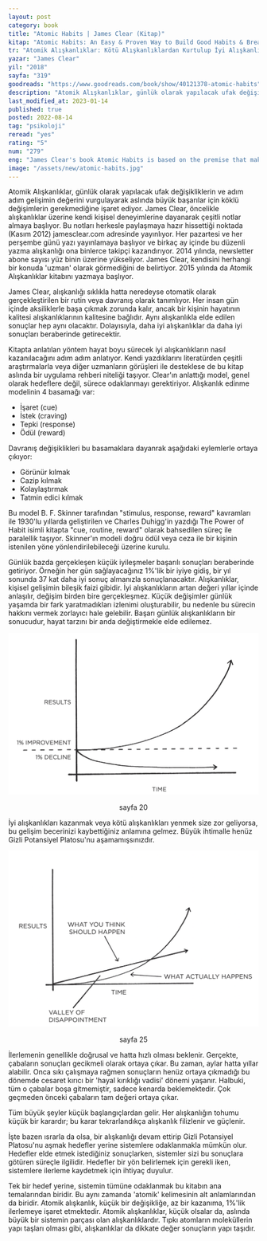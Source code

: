 ```yaml
---
layout: post
category: book
title: "Atomic Habits | James Clear (Kitap)"
kitap: "Atomic Habits: An Easy & Proven Way to Build Good Habits & Break Bad Ones"
tr: "Atomik Alışkanlıklar: Kötü Alışkanlıklardan Kurtulup İyi Alışkanlıklar Edinmek İçin Kolay ve Etkisi Kanıtlanmış Bir Yöntem"
yazar: "James Clear"
yil: "2018"
sayfa: "319"
goodreads: "https://www.goodreads.com/book/show/40121378-atomic-habits"
description: "Atomik Alışkanlıklar, günlük olarak yapılacak ufak değişikliklerin ve gelişimlerin değerini vurgulayarak aslında büyük başarılar için köklü değişimlerin gerekmediğine işaret ediyor."
last_modified_at: 2023-01-14
published: true
posted: 2022-08-14
tag: "psikoloji"
reread: "yes"
rating: "5"
num: "279"
eng: "James Clear's book Atomic Habits is based on the premise that making small adjustments to your daily routine can have a big impact on your life. The author offers a four-step paradigm that focuses on making healthy habits clear, appealing, simple and fulfilling in order to create them and break bad ones. Having a clear and specific goal in mind, tracking your progress and creating an environment that supports your desired habits are all emphasised in Clear. To illustrate his points and inspire action, Clear uses real-life examples and anecdotes throughout the book. Atomic Habits provides a straightforward and practical approach to personal development that can help anyone who wants to change their habits and achieve their goals."
image: "/assets/new/atomic-habits.jpg"
---
```


Atomik Alışkanlıklar, günlük olarak yapılacak ufak değişikliklerin ve adım adım gelişimin değerini vurgulayarak aslında büyük başarılar için köklü değişimlerin gerekmediğine işaret ediyor. James Clear, öncelikle alışkanlıklar üzerine kendi kişisel deneyimlerine dayanarak çeşitli notlar almaya başlıyor. Bu notları herkesle paylaşmaya hazır hissettiği noktada (Kasım 2012) jamesclear.com adresinde yayınlıyor. Her pazartesi ve her perşembe günü yazı yayınlamaya başlıyor ve birkaç ay içinde bu düzenli yazma alışkanlığı ona binlerce takipçi kazandırıyor. 2014 yılında, newsletter abone sayısı yüz binin üzerine yükseliyor. James Clear, kendisini herhangi bir konuda 'uzman' olarak görmediğini de belirtiyor. 2015 yılında da Atomik Alışkanlıklar kitabını yazmaya başlıyor.

James Clear, alışkanlığı sıklıkla hatta neredeyse otomatik olarak gerçekleştirilen bir rutin veya davranış olarak tanımlıyor. Her insan gün içinde aksiliklerle başa çıkmak zorunda kalır, ancak bir kişinin hayatının kalitesi alışkanlıklarının kalitesine bağlıdır. Aynı alışkanlıkla elde edilen sonuçlar hep aynı olacaktır. Dolayısıyla, daha iyi alışkanlıklar da daha iyi sonuçları beraberinde getirecektir.

Kitapta anlatılan yöntem hayat boyu sürecek iyi alışkanlıkların nasıl kazanılacağını adım adım anlatıyor. Kendi yazdıklarını literatürden çeşitli araştırmalarla veya diğer uzmanların görüşleri ile desteklese de bu kitap aslında bir uygulama rehberi niteliği taşıyor. Clear'ın anlattığı model, genel olarak hedeflere değil, sürece odaklanmayı gerektiriyor. Alışkanlık edinme modelinin 4 basamağı var:

- İşaret (cue)
- İstek (craving)
- Tepki (response)
- Ödül (reward)

Davranış değişiklikleri bu basamaklara dayanrak aşağıdaki eylemlerle ortaya çıkıyor:

- Görünür kılmak
- Cazip kılmak
- Kolaylaştırmak
- Tatmin edici kılmak

Bu model B. F. Skinner tarafından "stimulus, response, reward" kavramları ile 1930'lu yıllarda geliştirilen ve Charles Duhigg'in yazdığı The Power of Habit isimli kitapta "cue, routine, reward" olarak bahsedilen süreç ile paralellik taşıyor. Skinner'ın modeli doğru ödül veya ceza ile bir kişinin istenilen yöne yönlendirilebileceği üzerine kurulu.

Günlük bazda gerçekleşen küçük iyileşmeler başarılı sonuçları beraberinde getiriyor. Örneğin her gün sağlayacağınız 1%'lik bir iyiye gidiş, bir yıl sonunda 37 kat daha iyi sonuç almanızla sonuçlanacaktır. Alışkanlıklar, kişisel gelişimin bileşik faizi gibidir. İyi alışkanlıkların artan değeri yıllar içinde anlaşılır, değişim birden bire gerçekleşmez. Küçük değişimler günlük yaşamda bir fark yaratmadıkları izlenimi oluşturabilir, bu nedenle bu sürecin hakkını vermek zorlayıcı hale gelebilir. Başarı günlük alışkanlıkların bir sonucudur, hayat tarzını bir anda değiştirmekle elde edilemez.

![The effect of small habits compound over time - sayfa 20](/assets/graph/2022-08-14/the-effects-of-small-habits-compound-over-time.jpg)

<center>sayfa 20</center>

İyi alışkanlıkları kazanmak veya kötü alışkanlıkları yenmek size zor geliyorsa, bu gelişim becerinizi kaybettiğiniz anlamına gelmez. Büyük ihtimalle henüz Gizli Potansiyel Platosu'nu aşamamışsınızdır.

![The plateau of latent potential - sayfa 25](/assets/graph/2022-08-14/the-plateau-of-latent-potential.jpg)

<center>sayfa 25</center>

İlerlemenin genellikle doğrusal ve hatta hızlı olması beklenir. Gerçekte, çabaların sonuçları gecikmeli olarak ortaya çıkar. Bu zaman, aylar hatta yıllar alabilir. Onca sıkı çalışmaya rağmen sonuçların henüz ortaya çıkmadığı bu dönemde cesaret kırıcı bir 'hayal kırıklığı vadisi' dönemi yaşanır. Halbuki, tüm o çabalar boşa gitmemiştir, sadece kenarda beklemektedir. Çok geçmeden önceki çabaların tam değeri ortaya çıkar.

Tüm büyük şeyler küçük başlangıçlardan gelir. Her alışkanlığın tohumu küçük bir karardır; bu karar tekrarlandıkça alışkanlık filizlenir ve güçlenir.

İşte bazen ısrarla da olsa, bir alışkanlığı devam ettirip Gizli Potansiyel Platosu'nu aşmak hedefler yerine sistemlere odaklanmakla mümkün olur. Hedefler elde etmek istediğiniz sonuçlarken, sistemler sizi bu sonuçlara götüren süreçle ilgilidir. Hedefler bir yön belirlemek için gerekli iken, sistemlere ilerleme kaydetmek için ihtiyaç duyulur.

Tek bir hedef yerine, sistemin tümüne odaklanmak bu kitabın ana temalarından biridir. Bu aynı zamanda 'atomik' kelimesinin alt anlamlarından da biridir. Atomik alışkanlık, küçük bir değişikliğe, az bir kazanıma, 1%'lik ilerlemeye işaret etmektedir. Atomik alışkanlıklar, küçük olsalar da, aslında büyük bir sistemin parçası olan alışkanlıklardır. Tıpkı atomların moleküllerin yapı taşları olması gibi, alışkanlıklar da dikkate değer sonuçların yapı taşıdır.
